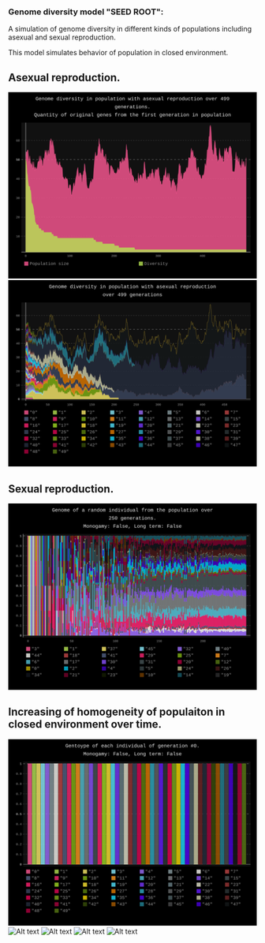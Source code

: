### Genome diversity model "SEED ROOT":

A simulation of genome diversity in different kinds of populations including asexual and sexual reproduction.

This model simulates behavior of population in closed environment. 

## Asexual reproduction.
![Alt text](charts/Autogamy_1.svg)
![Alt text](charts/Autogamy_2.svg)

## Sexual reproduction.
![Alt text](charts/Sexual_reproduction_2.svg)

## Increasing of homogeneity of populaiton in closed environment over time.
![Alt text](charts/Genes_0.svg)
![Alt text](.charts/Genes_50.svg)
![Alt text](.charts/Genes_100.svg)
![Alt text](.charts/Genes_150.svg)
![Alt text](.charts/Genes_200.svg)


